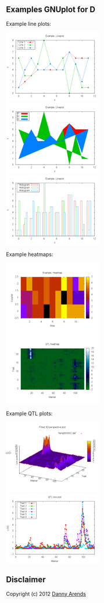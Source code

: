 Examples GNUplot for D
----------------------
Example line plots:

<img src="https://github.com/DannyArends/D-coding/raw/master/data/gnuplot/ex_lineplot_1.png" width="256px" height="192px"/>
<img src="https://github.com/DannyArends/D-coding/raw/master/data/gnuplot/ex_lineplot_2.png" width="256px" height="192px"/>
<img src="https://github.com/DannyArends/D-coding/raw/master/data/gnuplot/ex_lineplot_3.png" width="256px" height="192px"/>

Example heatmaps:

<img src="https://github.com/DannyArends/D-coding/raw/master/data/gnuplot/ex_heatmap_1.png" width="256px" height="192px"/>
<img src="https://github.com/DannyArends/D-coding/raw/master/data/gnuplot/ex_heatmap_2.png" width="256px" height="192px"/>

Example QTL plots:

<img src="https://github.com/DannyArends/D-coding/raw/master/data/gnuplot/ex_m_qtl_1.png" width="256px" height="192px"/>
<img src="https://github.com/DannyArends/D-coding/raw/master/data/gnuplot/ex_m_qtl_2.png" width="256px" height="192px"/>

Disclaimer
----------
Copyright (c) 2012 [Danny Arends](http://www.dannyarends.nl)
